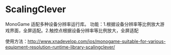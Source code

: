 # ScalingClever
MonoGame 适配多种设备分辨率运行库。
功能：1.根据设备分辨率等比例放大游戏界面，全屏适配。2.触控点根据设备分辨率等比例放大，全屏适配

使用方法：http://www.xnadevelop.com/ios/monogame-suitable-for-various-equipment-resolution-runtime-library-scalingclever/
